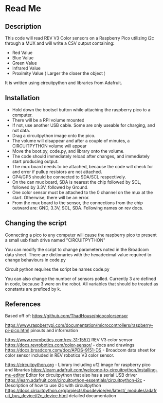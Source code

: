 # Read Me

## Description

This code will read REV V3 Color sensors on a Raspberry Pico utilizing i2c through a MUX and will write a CSV output containing:

- Red Value
- Blue Value
- Green Value
- Infrared Value
- Proximity Value ( Larger the closer the object )

It is written using circuitpython and libraries from Adafruit.  

## Installation

- Hold down the bootsel button while attaching the raspberry pico to a computer.
- There will be a RPI volume mounted
- If not, use another USB cable.  Some are only useable for charging, and not data.
- Drag a circuitpython image onto the pico.
- The volume will disappear and after a couple of minutes, a CIRCUITPYTHON volume will appear
- Move the boot.py, code.py, and library onto the volume.
- The code should immediately reload after changes, and immediately start producing output.
- The mux board needs to be attached, because the code will check for and error if pullup resistors are not attached.
- GP4/GP5 should be connected to SDA/SCL respectively.
- On the can mux board, SDA is nearest the chip followed by SCL, followed by 3.3V, followed by Ground.
- One color sensor must be attached to the 0 channel on the mux at the start.  Otherwise, there will be an error.
- From the mux board to the sensor, the connections from the chip outward are: GND, 3.3V, SCL, SDA. Following names on rev docs.


## Changing the script

Connecting a pico to any computer will cause the raspberry pico to present a small usb flash drive named "CIRCUITPYTHON" 

You can modify the script to change parameters noted in the Broadcom data sheet.
There are dictionaries with the hexadecimal value required to change behaviours in code.py

Circuit python requires the script be names code.py

You can also change the number of sensors polled.  Currently 3 are defined in code, because 3 were on the robot.
All variables that should be treated as constants are prefixed by k.

## References
Based off of: https://github.com/ThadHouse/picocolorsensor

https://www.raspberrypi.com/documentation/microcontrollers/raspberry-pi-pico.html pinouts and information


https://www.revrobotics.com/rev-31-1557/ REV V3 color sensor
https://docs.revrobotics.com/color-sensor/ - docs and drawings
https://docs.broadcom.com/doc/APDS-9151-DS - Broadcom data sheet for color sensor included in REV robotics V3 color sensor.


https://circuitpython.org - Library including uf2 image for raspberry pico and libraries
https://learn.adafruit.com/welcome-to-circuitpython/installing-mu-editor Editor for circuitpython that also has a serial USB driver
https://learn.adafruit.com/circuitpython-essentials/circuitpython-i2c - Description of how to use i2c with circuitpython
https://docs.circuitpython.org/projects/busdevice/en/latest/_modules/adafruit_bus_device/i2c_device.html detailed documentation
